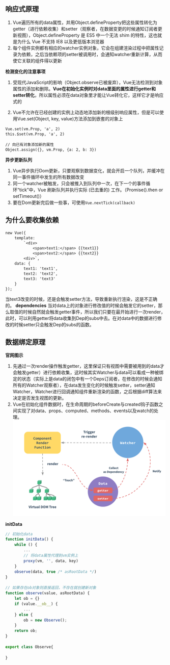 ## 响应式原理
1. Vue遍历所有的data属性，并用Object.defineProperty把这些属性转化为getter（进行依赖收集）和setter（观察者，在数据变更的时候通知订阅者更新视图），Object.defineProperty 是 ES5 中一个无法 shim 的特性，这也就是为什么 Vue 不支持 IE8 以及更低版本浏览器
2. 每个组件实例都有相应的watcher实例对象，它会在组建渲染过程中把属性记录为依赖，之后当依赖项的setter被调用时，会通知watcher重新计算，从而使它关联的组件得以更新 

**检测变化的注意事项**
1. 受现代JavaScript的影响（Object.observe已被废弃），Vue无法检测到对象属性的添加和删除。**Vue在初始化实例时对data里面的属性进行getter和setter转化**，所以属性必须在data对象里才能让Vue转化它，这样它才是响应式的

2. Vue不允许在已经创建的实例上动态地添加新的根级别响应属性，但是可以使用Vue.set(Object, key, value)方法添加到嵌套的对象上

```
Vue.set(vm.Prop, 'a', 2)
this.$set(vm.Prop, 'a', 2)

// 向已有对象添加新的属性
Object.assign({}, vm.Prop, {a: 2, b: 3})
```
**异步更新队列**
1. Vue异步执行Dom更新，只要观察到数据变化，就会开启一个队列，并缓冲在同一事件循环中发生的所有数据改变
2. 同一个watcher被触发，只会被推入到队列中一次，在下一个的事件循环“tick”中，Vue 刷新队列并执行实际 (已去重的) 工作。（Promise().then or setTimeout()）
3. 要在Dom更新完后做一些事，可使用`Vue.nextTick(callback)`

## 为什么要收集依赖 
```
new Vue({
    template: 
        `<div>
            <span>text1:</span> {{text1}}
            <span>text2:</span> {{text2}}
        <div>`,
    data: {
        text1: 'text1',
        text2: 'text2',
        text3: 'text3'
    }
});
```
当text3改变的时候，还是会触发setter方法，导致重新执行渲染，这是不正确的。
**dependencies**
当对data上的对象进行修改值的时候会触发它的setter，那么取值的时候自然就会触发getter事件，所以我们只要在最开始进行一次render，此时，可以利用getter将data收集到Dep的subs中去。在对data中的数据进行修改的时候setter只会触发Dep的subs的函数。

## 数据绑定原理
**官网图示**
1. 先通过一次render操作触发getter，这里保证只有视图中需要被用到的data才会触发getter）进行依赖收集，这时候其实Watcher与data可以看成一种被绑定的状态（实际上是data的闭包中有一个Deps订阅者，在修改的时候会通知所有的Watcher观察者），在data发生变化的时候触发setter，setter通知Watcher，Watcher进行回调通知组件重新渲染的函数，之后根据diff算法来决定是否发生视图的更新。
2. Vue在初始化组件数据时，在生命周期的beforeCreate与created钩子函数之间实现了对data、props、computed、methods、events以及watch的处理。
![data](./../image/data.png)

**initData**
```javascript
// 初始化data
function initData() {
    while () {
        ...
        // 将data属性代理到vm实例上
        proxy(vm, '', data, key)
    }
    observe(data, true /* asRootData */)
}

// 如果存在ob对象则直接返回，不存在就创建新对象
function observe(value, asRootData) {
    let ob = {}
    if (value.__ob__) {
        ...
    } else {
        ob = new Observe();
    }
    return ob;
}

export class Observe{

}

```
